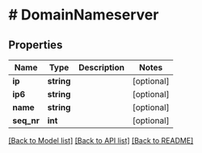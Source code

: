 # # DomainNameserver

## Properties

Name | Type | Description | Notes
------------ | ------------- | ------------- | -------------
**ip** | **string** |  | [optional]
**ip6** | **string** |  | [optional]
**name** | **string** |  | [optional]
**seq_nr** | **int** |  | [optional]

[[Back to Model list]](../../README.md#models) [[Back to API list]](../../README.md#endpoints) [[Back to README]](../../README.md)
